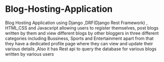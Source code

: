 # Blog-Hosting-Application
Blog Hosting Application using Django ,DRF(Django Rest Framework) , HTML,CSS and Javacsript allowing users to register themselves, post blogs written by them and view different blogs by other bloggers in three different categories including Bussiness, Sports and Entertainment apart from that they have a dedicated profile page where they can view and update their various details ,Also it has Rest api to query the database for various blogs written by various users 
